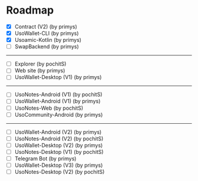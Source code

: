 # Roadmap
- [x] Contract (V2) (by primys)
- [x] UsoWallet-CLI (by primys)
- [x] Usoamic-Kotlin (by primys)
- [ ] SwapBackend (by primys)
---
- [ ] Explorer (by pochitS)
- [ ] Web site (by primys)
- [ ] UsoWallet-Desktop (V1) (by primys)
---
- [ ] UsoNotes-Android (V1) (by pochitS)
- [ ] UsoWallet-Android (V1) (by primys)
- [ ] UsoNotes-Web (by pochitS)
- [ ] UsoCommunity-Android (by primys)
---
- [ ] UsoWallet-Android (V2) (by primys)
- [ ] UsoNotes-Android (V2) (by pochitS)
- [ ] UsoWallet-Desktop (V2) (by primys)
- [ ] UsoNotes-Desktop (V1) (by pochitS)
- [ ] Telegram Bot (by primys)
- [ ] UsoWallet-Desktop (V3) (by primys)
- [ ] UsoNotes-Desktop (V2) (by pochitS)
